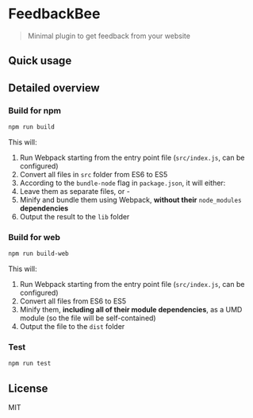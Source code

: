 # FeedbackBee

> Minimal plugin to get feedback from your website

## Quick usage

## Detailed overview

### Build for npm

```sh
npm run build
```

This will:

1.  Run Webpack starting from the entry point file (`src/index.js`, can be configured)
2.  Convert all files in `src` folder from ES6 to ES5
3.  According to the `bundle-node` flag in `package.json`, it will either:
4.  Leave them as separate files, or -
5.  Minify and bundle them using Webpack, **without their** `node_modules` **dependencies**
6.  Output the result to the `lib` folder

### Build for web

```sh
npm run build-web
```

This will:

1.  Run Webpack starting from the entry point file (`src/index.js`, can be configured)
2.  Convert all files from ES6 to ES5
3.  Minify them, **including all of their module dependencies**, as a UMD module (so the file will be self-contained)
4.  Output the file to the `dist` folder

### Test

```sh
npm run test
```

## License

MIT

